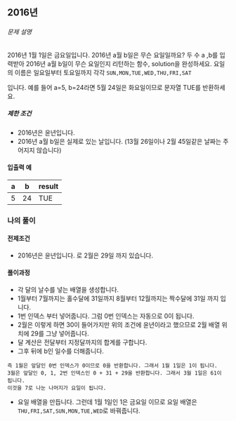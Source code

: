 ## 2016년

###### 문제 설명

2016년 1월 1일은 금요일입니다. 2016년 a월 b일은 무슨 요일일까요? 두 수 a ,b를 입력받아 2016년 a월 b일이 무슨 요일인지 리턴하는 함수, solution을 완성하세요. 요일의 이름은 일요일부터 토요일까지 각각 `SUN,MON,TUE,WED,THU,FRI,SAT`

입니다. 예를 들어 a=5, b=24라면 5월 24일은 화요일이므로 문자열 TUE를 반환하세요.

##### 제한 조건

- 2016년은 윤년입니다.
- 2016년 a월 b일은 실제로 있는 날입니다. (13월 26일이나 2월 45일같은 날짜는 주어지지 않습니다)

#### 입출력 예

| a    | b    | result |
| ---- | ---- | ------ |
| 5    | 24   | TUE    |

### 나의 풀이

#### 전제조건

- 2016년은 윤년입니다. 로 2월은 29일 까지 있습니다.

#### 풀이과정

- 각 달의 날수를 넣는 배열을 생성합니다.
- 1월부터 7월까지는 홀수달에 31일까지 8월부터 12월까지는 짝수달에 31일 까지 입니다.
- 1번 인덱스 부터 넣어줍니다. 그럼 0번 인덱스는 자동으로 0이 됩니다.
- 2월은 이렇게 하면 30이 들어가지만 위의 조건에 윤년이라고 했으므로 2월 배열 위치에 29를 그냥 넣어줍니다.
- 달 계산은 전달부터 지정달까지의 합계를 구합니다.
- 그후 뒤에 b인 일수를 더해줍니다.

```
즉 1월은 앞달인 0번 인덱스가 0이므로 0을 반환합니다. 그래서 1월 1일은 1이 됩니다.
3월은 앞달인 0, 1, 2번 인덱스인 0 + 31 + 29을 반환합니다. 그래서 3월 1일은 61이 됩니다.
이것을 7로 나눈 나머지가 요일이 됩니다.
```

- 요일 배열을 만듭니다. 그런데 1월 1일인 1은 금요일 이므로 요일 배열은 `THU,FRI,SAT,SUN,MON,TUE,WED`로 바꿔줍니다.